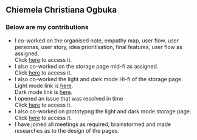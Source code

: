 ## Chiemela Christiana Ogbuka
### Below are my contributions
* I co-worked on the organised note, empathy map, user flow, user personas, user story, idea prioritisation, final features, user flow as assigned. <br/>
Click [here](https://www.figma.com/file/0wukvWX6yBLlEhwOsg3v8Z/Zuri-Team-44-Project?node-id=0%3A1) to access it.
* I also co-worked on the storage page mid-fi as assigned.<br/>
 Click [here](https://www.figma.com/file/mURSGFsm0Hx7tTKxTL6Kbw/(control-version)-PROJECT_TEAM_44-CHUNK_FILES-PROJECT-LIBRARY-Team-version?node-id=1859%3A6682) to access it.
* I also co-worked the light and dark mode Hi-fi of the storage page.<br/>
Light mode link is [here](https://www.figma.com/file/mURSGFsm0Hx7tTKxTL6Kbw/(control-version)-PROJECT_TEAM_44-CHUNK_FILES-PROJECT-LIBRARY-Team-version?node-id=2472%3A36042).<br/>
Dark mode link is [here](https://www.figma.com/file/mURSGFsm0Hx7tTKxTL6Kbw/(control-version)-PROJECT_TEAM_44-CHUNK_FILES-PROJECT-LIBRARY-Team-version?node-id=2472%3A28740).<br/>
* I opened an issue that was resolved in time <br/>
 Click [here](https://github.com/zuri-training/Team-44_Chunk-file/issues/44) to access it.
* I also co-worked on prototypng the light and dark mode storage page. <br/>
 Click [here](https://www.figma.com/proto/mURSGFsm0Hx7tTKxTL6Kbw/control-version-PROJECT_TEAM_44-CHUNK_FILES-PROJECT-LIBRARY-Team-version?node-id=2509%3A21657&scaling=scale-down&page-id=2509%3A21657&starting-point-node-id=2509%3A29767) to access it.
* I have joined all meetings as required, brainstormed and made researches as to the design of the pages.
